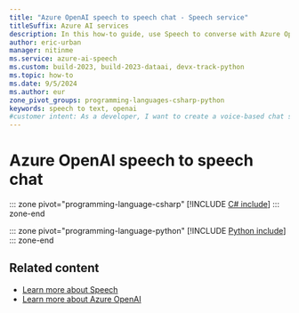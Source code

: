 ```yaml
---
title: "Azure OpenAI speech to speech chat - Speech service"
titleSuffix: Azure AI services
description: In this how-to guide, use Speech to converse with Azure OpenAI. Speech recognizes audio, sends it to Azure OpenAI, and synthesizes speech responses.
author: eric-urban
manager: nitinme
ms.service: azure-ai-speech
ms.custom: build-2023, build-2023-dataai, devx-track-python
ms.topic: how-to
ms.date: 9/5/2024
ms.author: eur
zone_pivot_groups: programming-languages-csharp-python
keywords: speech to text, openai
#customer intent: As a developer, I want to create a voice-based chat system to talk to the Azure OpenAI application I host through Azure to simplify AI interactions.
---
```


# Azure OpenAI speech to speech chat

::: zone pivot="programming-language-csharp"
[!INCLUDE [C# include](./includes/quickstarts/openai-speech/csharp.md)]
::: zone-end

::: zone pivot="programming-language-python"
[!INCLUDE [Python include](./includes/quickstarts/openai-speech/python.md)]
::: zone-end

## Related content

- [Learn more about Speech](overview.md)
- [Learn more about Azure OpenAI](../openai/overview.md)
